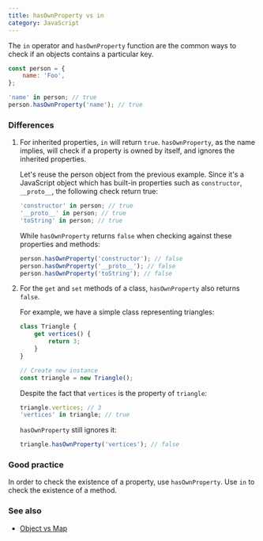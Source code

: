 ```yaml
---
title: hasOwnProperty vs in
category: JavaScript
---
```


The `in` operator and `hasOwnProperty` function are the common ways to check if an objects contains a particular key.

```js
const person = {
    name: 'Foo',
};

'name' in person; // true
person.hasOwnProperty('name'); // true
```

### Differences

1. For inherited properties, `in` will return `true`. `hasOwnProperty`, as the name implies, will check if a property is owned by itself, and ignores the inherited properties.

    Let's reuse the person object from the previous example. Since it's a JavaScript object which has built-in properties such as `constructor`, `__proto__`, the following check return true:

    ```js
    'constructor' in person; // true
    '__proto__' in person; // true
    'toString' in person; // true
    ```

    While `hasOwnProperty` returns `false` when checking against these properties and methods:

    ```js
    person.hasOwnProperty('constructor'); // false
    person.hasOwnProperty('__proto__'); // false
    person.hasOwnProperty('toString'); // false
    ```

2. For the `get` and `set` methods of a class, `hasOwnProperty` also returns `false`.

    For example, we have a simple class representing triangles:

    ```js
    class Triangle {
        get vertices() {
            return 3;
        }
    }

    // Create new instance
    const triangle = new Triangle();
    ```

    Despite the fact that `vertices` is the property of `triangle`:

    ```js
    triangle.vertices; // 3
    'vertices' in triangle; // true
    ```

    `hasOwnProperty` still ignores it:

    ```js
    triangle.hasOwnProperty('vertices'); // false
    ```

### Good practice

In order to check the existence of a property, use `hasOwnProperty`. Use `in` to check the existence of a method.

### See also

-   [Object vs Map](/object-vs-map)
